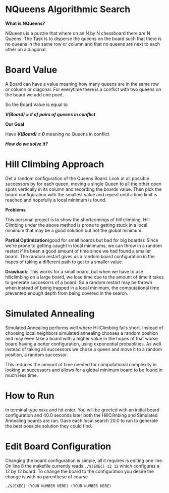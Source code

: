 # NQueens Algorithmic Search

**What is NQueens?** 

NQueens is a puzzle that where on an N by N chessboard there are N Queens. The Task is to disperse the queens on the board such that there is no queens in the same row or column and that no queens are next to each other on a diagonal.

# Board Value 

A Board can have a value meaning how many queens are in the same row or column or diagonal. For everytime there is a conflict with two queens on the board we add one point. 

So the Board Value is equal to

***V(Board) = # of pairs of queens in conflict***

**Our Goal**

Have ***V(Board) = 0*** meaning no Queens in conflict


***How do we solve it?***

# Hill Climbing Approach

Get a random configuration of the Queens Board. Look at all possible successors by for each queen, moving a single Queen to all the other open spots vertically in its column and recording the boards value. Then pick the board configuration with the smallest value and repeat until a time limit is reached and hopefully a local minimum is found.

**Problems**

This personal project is to show the shortcomings of hill climbing. Hill Climbing under the above method is prone to getting stuck in a local minimum that may be a good solution but not the global minimum.

**Partial Optimization**(good for small boards but bad for big boards):
Since we're prone to getting caught in local minimums, we can throw in a random restart if its been a good amount of time since we had found a smaller board. The random restart gives us a random board configuration in the hopes of taking a different path to get to a smaller value.

**Drawback**:
This works for a small board, but when we have to use hillclimbing on a large board, we lose time due to the amount of time it takes to generate succesorrs of a board. So a random restart may be thrown when instead of being trapped in a local minimum, the computational time prevented enough depth from being covered in the search.

# Simulated Annealing 
Simulated Annealing performs well where HillClimbing falls short. Instead of choosing local neighbors simulated annealing chooses a random position and may even take a board with a higher value in the hopes of that worse board having a better configuration, using exponential probablities. As well instead of taking all successors we chose a queen and move it to a random position, a random successor.

This reduces the amount of time needed for computational complexity in looking at successors and allows for a global minimum board to be found in much less time.

# How to Run 

In terminal type `make` and hit enter. You will be greeted with an initial board configuration and 40.0 seconds later both the HillClimbing and Simulated Annealing boards are ran. Gave each local search 20.0 to run to generate the best possible solution they could find.

# Edit Board Configuration

Changing the board configuration is simple, all it requires is editing one line.
On line 8 the makefile currently reads `./$(EXEC) 12 12` which configures a 12 by 12 board. To change the board to the configuration you desire the change is with no parenthese of course

`./$(EXEC) (YOUR NUMBER HERE) (YOUR NUMBER HERE)`
